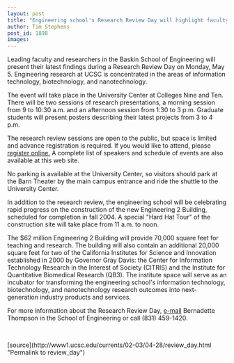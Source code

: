```yaml
---
layout: post
title: "Engineering school's Research Review Day will highlight faculty research projects"
author: Tim Stephens
post_id: 1898
images:
---
```


<p>
  Leading faculty and researchers in the Baskin School of Engineering will present their latest findings during a Research Review Day on Monday, May 5. Engineering research at UCSC is concentrated in the areas of information technology, biotechnology, and nanotechnology.
</p>
<p>
  The event will take place in the University Center at Colleges Nine and Ten. There will be two sessions of research presentations, a morning session from 9 to 10:30 a.m. and an afternoon session from 1:30 to 3 p.m. Graduate students will present posters describing their latest projects from 3 to 4 p.m.
</p>
<p>
  The research review sessions are open to the public, but space is limited and advance registration is required. If you would like to attend, please <a href="http://www.soe.ucsc.edu/rrd">register online.</a> A complete list of speakers and schedule of events are also available at this web site.<br>
</p>
<p>
  No parking is available at the University Center, so visitors should park at the Barn Theater by the main campus entrance and ride the shuttle to the University Center.<br>
</p>
<p>
  In addition to the research review, the engineering school will be celebrating rapid progress on the construction of the new Engineering 2 Building, scheduled for completion in fall 2004. A special "Hard Hat Tour" of the construction site will take place from 11 a.m. to noon.<br>
</p>
<p>
  The $62 million Engineering 2 Building will provide 70,000 square feet for teaching and research. The building will also contain an additional 20,000 square feet for two of the California Institutes for Science and Innovation established in 2000 by Governor Gray Davis: the Center for Information Technology Research in the Interest of Society (CITRIS) and the Institute for Quantitative Biomedical Research (QB3). The institute space will serve as an incubator for transforming the engineering school's information technology, biotechnology, and nanotechnology research outcomes into next-generation industry products and services.<br>
</p>
<p>
  For more information about the Research Review Day, <a href="mailto:bthom@soe.ucsc.edu">e-mail</a> Bernadette Thompson in the School of Engineering or call (831) 459-1420.<br>
</p>
<p>
  <br>

</p>
<p>

</p>
[source](http://www1.ucsc.edu/currents/02-03/04-28/review_day.html "Permalink to review_day")
